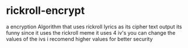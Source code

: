 # rickroll-encrypt
a encryption Algorithm that uses rickroll lyrics as its cipher text output
its funny since it uses the rickroll meme
it uses 4 iv's
you can change the values of the ivs i recomend higher values for better security
